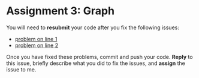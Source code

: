 # Assignment 3: Graph

You will need to **resubmit** your code after you fix the following issues:

* [problem on line 1](../-/blob/a3/src/main/scala/graph.scala#L1)
* [problem on line 2](../-/blob/a3/src/main/scala/graph.scala#L2)


Once you have fixed these problems, commit and push your code. **Reply** to this issue, briefly describe what you did to fix the issues, and **assign** the issue to me.
